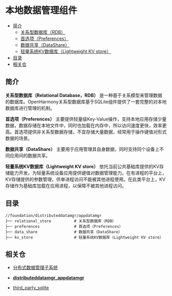 # 本地数据管理组件<a name="ZH-CN_TOPIC_0000001124534865"></a>

-   [简介](#section11660541593)
    -   [关系型数据库（RDB）](relational_store/README_zh.md)
    -   [首选项（Preferences）](preferences/README_zh.md)
    -   [数据共享（DataShare）](data_share/README_zh.md)
    -   [轻量系统KV数据库（Lightweight KV store）](kv_store/README_zh.md)
-   [目录](#section161941989596)
-   [相关仓](#section1371113476307)

## 简介<a name="section11660541593"></a>

**关系型数据库（Relational Database，RDB）** 是一种基于关系模型来管理数据的数据库。OpenHarmony关系型数据库基于SQLite组件提供了一套完整的对本地数据库进行管理的机制。

**首选项（Preferences）** 主要提供轻量级Key-Value操作，支持本地应用存储少量数据，数据存储在本地文件中，同时也加载在内存中，所以访问速度更快，效率更高。首选项提供非关系型数据存储，不宜存储大量数据，经常用于操作键值对形式数据的场景。

**数据共享（DataShare）** 主要用于应用管理其自身数据，同时支持同个设备上不同应用间的数据共享。

**轻量系统KV数据库（Lightweight KV store）** 依托当前公共基础库提供的KV存储能力开发，为轻量系统设备应用提供键值对数据管理能力。在有进程的平台上，KV存储提供的参数管理，供单进程访问不能被其他进程使用。在此类平台上，KV存储作为基础库加载在应用进程，以保障不被其他进程访问。

## 目录<a name="section161941989596"></a>

```
//foundation/distributeddatamgr/appdatamgr
├── relational_store          # 关系型数据库（RDB）
├── preferences               # 首选项（Preferences）
├── data_share                # 数据共享（DataShare）
├── kv_store                  # 轻量系统KV数据库（Lightweight KV store）
```


## 相关仓<a name="section1371113476307"></a>

- [分布式数据管理子系统](https://gitee.com/openharmony/docs/blob/master/zh-cn/readme/%E5%88%86%E5%B8%83%E5%BC%8F%E6%95%B0%E6%8D%AE%E7%AE%A1%E7%90%86%E5%AD%90%E7%B3%BB%E7%BB%9F.md)

- [**distributeddatamgr\_appdatamgr**](https://gitee.com/openharmony/distributeddatamgr_appdatamgr/blob/master/README_zh.md)

- [third\_party\_sqlite](https://gitee.com/openharmony/third_party_sqlite)